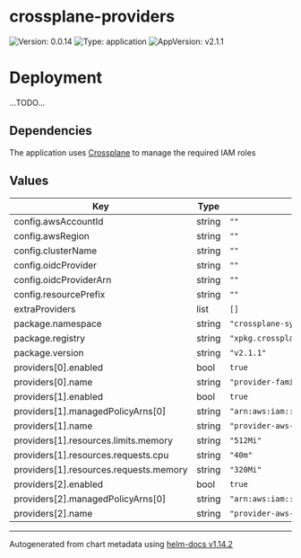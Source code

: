 # crossplane-providers

![Version: 0.0.14](https://img.shields.io/badge/Version-0.0.14-informational?style=flat-square) ![Type: application](https://img.shields.io/badge/Type-application-informational?style=flat-square) ![AppVersion: v2.1.1](https://img.shields.io/badge/AppVersion-v2.1.1-informational?style=flat-square)

# Deployment

...TODO...

## Dependencies

The application uses [Crossplane](https://www.crossplane.io) to manage the required IAM roles

## Values

| Key | Type | Default | Description |
|-----|------|---------|-------------|
| config.awsAccountId | string | `""` |  |
| config.awsRegion | string | `""` |  |
| config.clusterName | string | `""` |  |
| config.oidcProvider | string | `""` |  |
| config.oidcProviderArn | string | `""` |  |
| config.resourcePrefix | string | `""` |  |
| extraProviders | list | `[]` |  |
| package.namespace | string | `"crossplane-system"` |  |
| package.registry | string | `"xpkg.crossplane.io/crossplane-contrib"` |  |
| package.version | string | `"v2.1.1"` |  |
| providers[0].enabled | bool | `true` |  |
| providers[0].name | string | `"provider-family-aws"` |  |
| providers[1].enabled | bool | `true` |  |
| providers[1].managedPolicyArns[0] | string | `"arn:aws:iam::aws:policy/AmazonS3FullAccess"` |  |
| providers[1].name | string | `"provider-aws-s3"` |  |
| providers[1].resources.limits.memory | string | `"512Mi"` |  |
| providers[1].resources.requests.cpu | string | `"40m"` |  |
| providers[1].resources.requests.memory | string | `"320Mi"` |  |
| providers[2].enabled | bool | `true` |  |
| providers[2].managedPolicyArns[0] | string | `"arn:aws:iam::aws:policy/AmazonRDSFullAccess"` |  |
| providers[2].name | string | `"provider-aws-rds"` |  |

----------------------------------------------
Autogenerated from chart metadata using [helm-docs v1.14.2](https://github.com/norwoodj/helm-docs/releases/v1.14.2)
